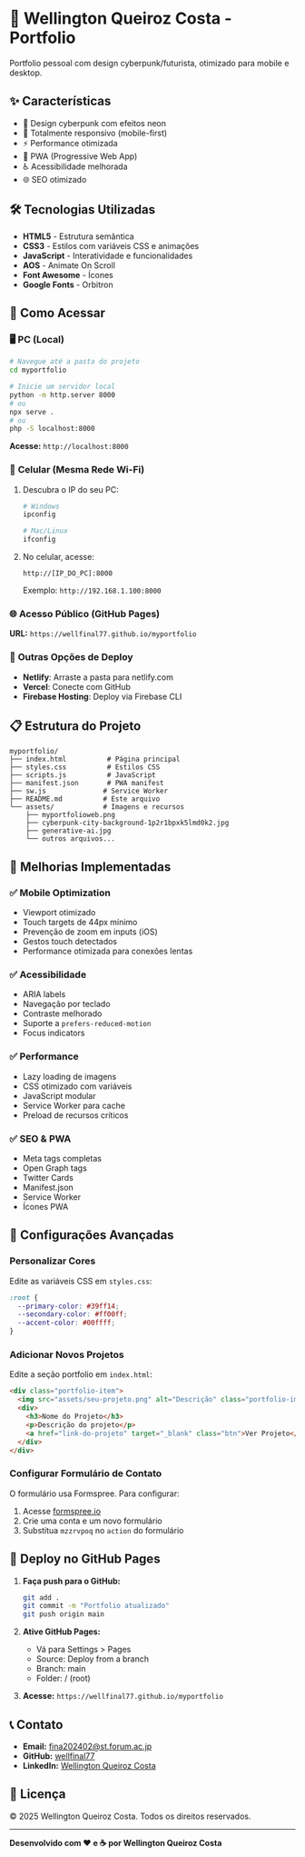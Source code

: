 # 🚀 Wellington Queiroz Costa - Portfolio

Portfolio pessoal com design cyberpunk/futurista, otimizado para mobile e desktop.

## ✨ Características

- 🎨 Design cyberpunk com efeitos neon
- 📱 Totalmente responsivo (mobile-first)
- ⚡ Performance otimizada
- 🔧 PWA (Progressive Web App)
- ♿ Acessibilidade melhorada
- 🌐 SEO otimizado

## 🛠️ Tecnologias Utilizadas

- **HTML5** - Estrutura semântica
- **CSS3** - Estilos com variáveis CSS e animações
- **JavaScript** - Interatividade e funcionalidades
- **AOS** - Animate On Scroll
- **Font Awesome** - Ícones
- **Google Fonts** - Orbitron

## 📱 Como Acessar

### 🖥️ **PC (Local)**
```bash
# Navegue até a pasta do projeto
cd myportfolio

# Inicie um servidor local
python -m http.server 8000
# ou
npx serve .
# ou
php -S localhost:8000
```

**Acesse:** `http://localhost:8000`

### 📱 **Celular (Mesma Rede Wi-Fi)**
1. Descubra o IP do seu PC:
   ```bash
   # Windows
   ipconfig
   
   # Mac/Linux
   ifconfig
   ```

2. No celular, acesse:
   ```
   http://[IP_DO_PC]:8000
   ```
   Exemplo: `http://192.168.1.100:8000`

### 🌐 **Acesso Público (GitHub Pages)**
**URL:** `https://wellfinal77.github.io/myportfolio`

### 🔗 **Outras Opções de Deploy**
- **Netlify**: Arraste a pasta para netlify.com
- **Vercel**: Conecte com GitHub
- **Firebase Hosting**: Deploy via Firebase CLI

## 📋 Estrutura do Projeto

```
myportfolio/
├── index.html          # Página principal
├── styles.css          # Estilos CSS
├── scripts.js          # JavaScript
├── manifest.json       # PWA manifest
├── sw.js              # Service Worker
├── README.md          # Este arquivo
└── assets/            # Imagens e recursos
    ├── myportfolioweb.png
    ├── cyberpunk-city-background-1p2r1bpxk5lmd0k2.jpg
    ├── generative-ai.jpg
    └── outros arquivos...
```

## 🎯 Melhorias Implementadas

### ✅ **Mobile Optimization**
- Viewport otimizado
- Touch targets de 44px mínimo
- Prevenção de zoom em inputs (iOS)
- Gestos touch detectados
- Performance otimizada para conexões lentas

### ✅ **Acessibilidade**
- ARIA labels
- Navegação por teclado
- Contraste melhorado
- Suporte a `prefers-reduced-motion`
- Focus indicators

### ✅ **Performance**
- Lazy loading de imagens
- CSS otimizado com variáveis
- JavaScript modular
- Service Worker para cache
- Preload de recursos críticos

### ✅ **SEO & PWA**
- Meta tags completas
- Open Graph tags
- Twitter Cards
- Manifest.json
- Service Worker
- Ícones PWA

## 🔧 Configurações Avançadas

### **Personalizar Cores**
Edite as variáveis CSS em `styles.css`:
```css
:root {
  --primary-color: #39ff14;
  --secondary-color: #ff00ff;
  --accent-color: #00ffff;
}
```

### **Adicionar Novos Projetos**
Edite a seção portfolio em `index.html`:
```html
<div class="portfolio-item">
  <img src="assets/seu-projeto.png" alt="Descrição" class="portfolio-img">
  <div>
    <h3>Nome do Projeto</h3>
    <p>Descrição do projeto</p>
    <a href="link-do-projeto" target="_blank" class="btn">Ver Projeto</a>
  </div>
</div>
```

### **Configurar Formulário de Contato**
O formulário usa Formspree. Para configurar:
1. Acesse [formspree.io](https://formspree.io)
2. Crie uma conta e um novo formulário
3. Substitua `mzzrvpoq` no `action` do formulário

## 🚀 Deploy no GitHub Pages

1. **Faça push para o GitHub:**
   ```bash
   git add .
   git commit -m "Portfolio atualizado"
   git push origin main
   ```

2. **Ative GitHub Pages:**
   - Vá para Settings > Pages
   - Source: Deploy from a branch
   - Branch: main
   - Folder: / (root)

3. **Acesse:** `https://wellfinal77.github.io/myportfolio`

## 📞 Contato

- **Email:** fina202402@st.forum.ac.jp
- **GitHub:** [wellfinal77](https://github.com/wellfinal77)
- **LinkedIn:** [Wellington Queiroz Costa](https://linkedin.com/in/seuusuario)

## 📄 Licença

© 2025 Wellington Queiroz Costa. Todos os direitos reservados.

---

**Desenvolvido com ❤️ e ☕ por Wellington Queiroz Costa** 